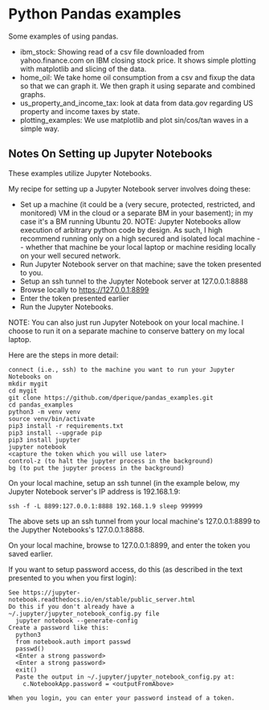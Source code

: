 # Python Pandas examples

Some examples of using pandas.

* ibm_stock: Showing read of a csv file downloaded from yahoo.finance.com on IBM closing
  stock price.  It shows simple plotting with matplotlib and slicing of the data.
* home_oil: We take home oil consumption from a csv and fixup the data so that we can graph it.
  We then graph it using separate and combined graphs.
* us_property_and_income_tax: look at data from data.gov regarding US property and income
  taxes by state.
* plotting_examples: We use matplotlib and plot sin/cos/tan waves in a simple way.


## Notes On Setting up Jupyter Notebooks

These examples utilize Jupyter Notebooks.

My recipe for setting up a Jupyter Notebook server involves doing these:

* Set up a machine (it could be a (very secure, protected, restricted, and monitored)
  VM in the cloud or a separate BM in your basement); in my case it's a BM running Ubuntu 20.
  NOTE: Jupyter Notebooks allow execution of arbitrary python code by design.  As
  such, I high recommend running only on a high secured and isolated local machine --
  whether that machine be your local laptop or machine residing locally on your well
  secured network.
* Run Jupyter Notebook server on that machine; save the token presented to you.
* Setup an ssh tunnel to the Jupyter Notebook server at 127.0.0.1:8888
* Browse locally to https://127.0.0.1:8899
* Enter the token presented earlier
* Run the Jupyter Notebooks.

NOTE: You can also just run Jupyter Notebook on your local machine.  I choose
to run it on a separate machine to conserve battery on my local laptop.

Here are the steps in more detail:

```
connect (i.e., ssh) to the machine you want to run your Jupyter Notebooks on
mkdir mygit
cd mygit
git clone https://github.com/dperique/pandas_examples.git
cd pandas_examples
python3 -m venv venv
source venv/bin/activate
pip3 install -r requirements.txt
pip3 install --upgrade pip
pip3 install jupyter
jupyter notebook
<capture the token which you will use later>
control-z (to halt the jupyter process in the background)
bg (to put the jupyter process in the background)
```

On your local machine, setup an ssh tunnel (in the example below, my Jupyter Notebook
server's IP address is 192.168.1.9:

```
ssh -f -L 8899:127.0.0.1:8888 192.168.1.9 sleep 999999
```

The above sets up an ssh tunnel from your local machine's 127.0.0.1:8899 to the
Jupyther Notebooks's 127.0.0.1:8888.

On your local machine, browse to 127.0.0.1:8899, and enter the token you saved earlier.

If you want to setup password access, do this (as described in the text presented to
you when you first login):

```
See https://jupyter-notebook.readthedocs.io/en/stable/public_server.html
Do this if you don't already have a ~/.jupyter/jupyter_notebook_config.py file
  jupyter notebook --generate-config
Create a password like this:
  python3
  from notebook.auth import passwd
  passwd()
  <Enter a strong password>
  <Enter a strong password>
  exit()
  Paste the output in ~/.jupyter/jupyter_notebook_config.py at:
    c.NotebookApp.password = <outputFromAbove>

When you login, you can enter your password instead of a token.
```

